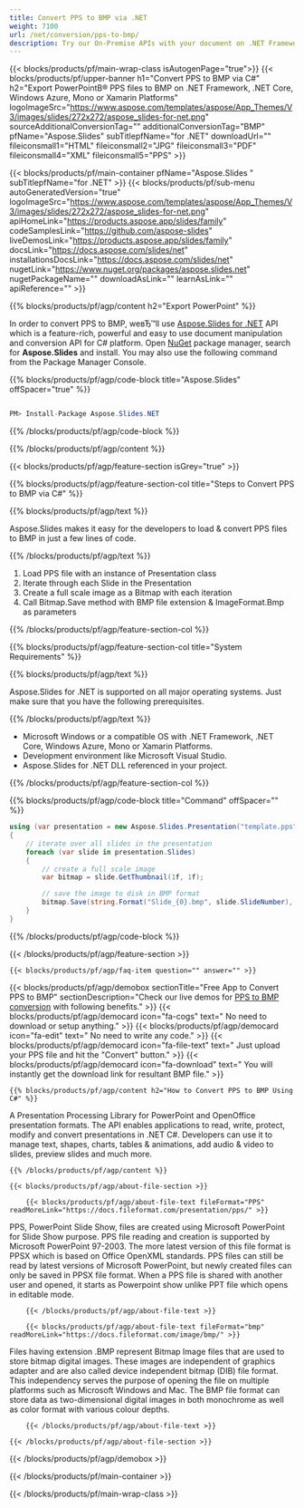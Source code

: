 ```yaml
---
title: Convert PPS to BMP via .NET 
weight: 7100
url: /net/conversion/pps-to-bmp/ 
description: Try our On-Premise APIs with your document on .NET Framework, .NET Core, Windows Azure, Mono or Xamarin Platforms.
---
```


{{< blocks/products/pf/main-wrap-class isAutogenPage="true">}}
{{< blocks/products/pf/upper-banner h1="Convert PPS to BMP via C#" h2="Export PowerPointВ® PPS files to BMP on .NET Framework, .NET Core, Windows Azure, Mono or Xamarin Platforms" logoImageSrc="https://www.aspose.com/templates/aspose/App_Themes/V3/images/slides/272x272/aspose_slides-for-net.png" sourceAdditionalConversionTag="" additionalConversionTag="BMP" pfName="Aspose.Slides" subTitlepfName="for .NET" downloadUrl="" fileiconsmall1="HTML" fileiconsmall2="JPG" fileiconsmall3="PDF" fileiconsmall4="XML" fileiconsmall5="PPS" >}}

{{< blocks/products/pf/main-container pfName="Aspose.Slides " subTitlepfName="for .NET" >}}
{{< blocks/products/pf/sub-menu autoGeneratedVersion="true" logoImageSrc="https://www.aspose.com/templates/aspose/App_Themes/V3/images/slides/272x272/aspose_slides-for-net.png" apiHomeLink="https://products.aspose.app/slides/family" codeSamplesLink="https://github.com/aspose-slides" liveDemosLink="https://products.aspose.app/slides/family" docsLink="https://docs.aspose.com/slides/net" installationsDocsLink="https://docs.aspose.com/slides/net" nugetLink="https://www.nuget.org/packages/aspose.slides.net" nugetPackageName="" downloadAsLink="" learnAsLink="" apiReference="" >}}

{{% blocks/products/pf/agp/content h2="Export PowerPoint" %}}

 In order to convert PPS to BMP, weвЂ™ll use
 [Aspose.Slides for .NET](https://products.aspose.com/slides/net) 
 API which is a feature-rich, powerful and easy to use document manipulation and conversion API for C# platform. Open
 [NuGet](https://www.nuget.org/packages/aspose.slides.net) 
 package manager, search for
 **Aspose.Slides** 
 and install. You may also use the following command from the Package Manager Console.

{{% blocks/products/pf/agp/code-block title="Aspose.Slides" offSpacer="true" %}}

```cs

PM> Install-Package Aspose.Slides.NET

```

{{% /blocks/products/pf/agp/code-block %}}

{{% /blocks/products/pf/agp/content %}}

{{< blocks/products/pf/agp/feature-section isGrey="true" >}}

{{% blocks/products/pf/agp/feature-section-col title="Steps to Convert PPS to BMP via C#" %}}

{{% blocks/products/pf/agp/text %}}

 Aspose.Slides makes it easy for the developers to load & convert PPS files to BMP in just a few lines of code.

{{% /blocks/products/pf/agp/text %}}

1.  Load PPS file with an instance of Presentation class
1.  Iterate through each Slide in the Presentation
1.  Create a full scale image as a Bitmap with each iteration
1.  Call Bitmap.Save method with BMP file extension & ImageFormat.Bmp as parameters

{{% /blocks/products/pf/agp/feature-section-col %}}

{{% blocks/products/pf/agp/feature-section-col title="System Requirements" %}}

{{% blocks/products/pf/agp/text %}}

 Aspose.Slides for .NET is supported on all major operating systems. Just make sure that you have the following prerequisites.

{{% /blocks/products/pf/agp/text %}}

-  Microsoft Windows or a compatible OS with .NET Framework, .NET Core, Windows Azure, Mono or Xamarin Platforms.
-  Development environment like Microsoft Visual Studio.
-  Aspose.Slides for .NET DLL referenced in your project.

{{% /blocks/products/pf/agp/feature-section-col %}}

{{% blocks/products/pf/agp/code-block title="Command" offSpacer="" %}}

```cs
using (var presentation = new Aspose.Slides.Presentation("template.pps"))
{
    // iterate over all slides in the presentation
    foreach (var slide in presentation.Slides)
    {
        // create a full scale image
        var bitmap = slide.GetThumbnail(1f, 1f);

        // save the image to disk in BMP format
        bitmap.Save(string.Format("Slide_{0}.bmp", slide.SlideNumber), System.Drawing.Imaging.ImageFormat.Bmp);
    }
} 

```

{{% /blocks/products/pf/agp/code-block %}}

{{< /blocks/products/pf/agp/feature-section >}}

    {{< blocks/products/pf/agp/faq-item question="" answer="" >}}
 

<!-- aboutfile Starts -->

{{< blocks/products/pf/agp/demobox sectionTitle="Free App to Convert PPS to BMP" sectionDescription="Check our live demos for [PPS to BMP conversion](https://products.aspose.app/slides/conversion/pps-to-bmp) with following benefits." >}}
        {{< blocks/products/pf/agp/democard icon="fa-cogs" text=" No need to download or setup anything." >}}
        {{< blocks/products/pf/agp/democard icon="fa-edit" text=" No need to write any code." >}}
        {{< blocks/products/pf/agp/democard icon="fa-file-text" text=" Just upload your PPS file and hit the \"Convert\" button." >}}
        {{< blocks/products/pf/agp/democard icon="fa-download" text=" You will instantly get the download link for resultant BMP file." >}}

    {{% blocks/products/pf/agp/content h2="How to Convert PPS to BMP Using C#" %}}

 A Presentation Processing Library for PowerPoint and OpenOffice presentation formats. The API enables applications to read, write, protect, modify and convert presentations in .NET C#. Developers can use it to manage text, shapes, charts, tables & animations, add audio & video to slides, preview slides and much more.



    {{% /blocks/products/pf/agp/content %}}

    {{< blocks/products/pf/agp/about-file-section >}}

        {{< blocks/products/pf/agp/about-file-text fileFormat="PPS" readMoreLink="https://docs.fileformat.com/presentation/pps/" >}}
PPS, PowerPoint Slide Show, files are created using Microsoft PowerPoint for Slide Show purpose. PPS file reading and creation is supported by Microsoft PowerPoint 97-2003. The more latest version of this file format is PPSX which is based on Office OpenXML standards. PPS files can still be read by latest versions of Microsoft PowerPoint, but newly created files can only be saved in PPSX file format. When a PPS file is shared with another user and opened, it starts as Powerpoint show unlike PPT file which opens in editable mode.

        {{< /blocks/products/pf/agp/about-file-text >}}

        {{< blocks/products/pf/agp/about-file-text fileFormat="bmp" readMoreLink="https://docs.fileformat.com/image/bmp/" >}}
Files having extension .BMP represent Bitmap Image files that are used to store bitmap digital images. These images are independent of graphics adapter and are also called device independent bitmap (DIB) file format. This independency serves the purpose of opening the file on multiple platforms such as Microsoft Windows and Mac. The BMP file format can store data as two-dimensional digital images  in both monochrome as well as color format with various colour depths.

        {{< /blocks/products/pf/agp/about-file-text >}}

    {{< /blocks/products/pf/agp/about-file-section >}}

{{< /blocks/products/pf/agp/demobox >}}

<!-- aboutfile Ends -->

{{< /blocks/products/pf/main-container >}}
    
{{< /blocks/products/pf/main-wrap-class >}}